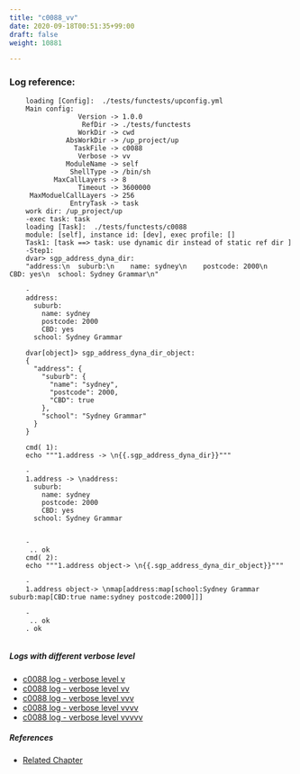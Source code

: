 ```yaml
---
title: "c0088_vv"
date: 2020-09-18T00:51:35+99:00
draft: false
weight: 10881

---
```


### Log reference: <no value>

```
    loading [Config]:  ./tests/functests/upconfig.yml
    Main config:
                 Version -> 1.0.0
                  RefDir -> ./tests/functests
                 WorkDir -> cwd
              AbsWorkDir -> /up_project/up
                TaskFile -> c0088
                 Verbose -> vv
              ModuleName -> self
               ShellType -> /bin/sh
           MaxCallLayers -> 8
                 Timeout -> 3600000
     MaxModuelCallLayers -> 256
               EntryTask -> task
    work dir: /up_project/up
    -exec task: task
    loading [Task]:  ./tests/functests/c0088
    module: [self], instance id: [dev], exec profile: []
    Task1: [task ==> task: use dynamic dir instead of static ref dir ]
    -Step1:
    dvar> sgp_address_dyna_dir:
    "address:\n  suburb:\n    name: sydney\n    postcode: 2000\n    CBD: yes\n  school: Sydney Grammar\n"
    
    -
    address:
      suburb:
        name: sydney
        postcode: 2000
        CBD: yes
      school: Sydney Grammar
    
    dvar[object]> sgp_address_dyna_dir_object:
    {
      "address": {
        "suburb": {
          "name": "sydney",
          "postcode": 2000,
          "CBD": true
        },
        "school": "Sydney Grammar"
      }
    }
    
    cmd( 1):
    echo """1.address -> \n{{.sgp_address_dyna_dir}}"""
    
    -
    1.address -> \naddress:
      suburb:
        name: sydney
        postcode: 2000
        CBD: yes
      school: Sydney Grammar
    
    
    -
     .. ok
    cmd( 2):
    echo """1.address object-> \n{{.sgp_address_dyna_dir_object}}"""
    
    -
    1.address object-> \nmap[address:map[school:Sydney Grammar suburb:map[CBD:true name:sydney postcode:2000]]]
    
    -
     .. ok
    . ok
    
```

##### Logs with different verbose level
* [c0088 log - verbose level v](../../logs/c0088_v)
* [c0088 log - verbose level vv](../../logs/c0088_vv)
* [c0088 log - verbose level vvv](../../logs/c0088_vvv)
* [c0088 log - verbose level vvvv](../../logs/c0088_vvvv)
* [c0088 log - verbose level vvvvv](../../logs/c0088_vvvvv)

##### References
* [Related Chapter](../../dvars/c0088)
